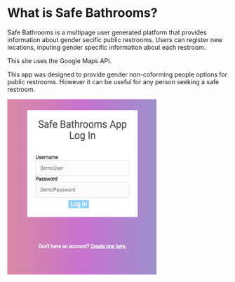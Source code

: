 # What is Safe Bathrooms?

Safe Bathrooms is a multipage user generated platform that provides information about gender secific public restrooms.
Users can register new locations, inputing gender specific information about each restroom.

This site uses the Google Maps API. 

This app was designed to provide gender non-coforming people options for public restrooms. However it can be useful for any person seeking a safe restroom.

![Alt text](/images/Login.png?raw=true "Login Page")